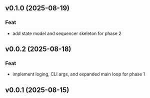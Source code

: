 ## v0.1.0 (2025-08-19)

### Feat

- add state model and sequencer skeleton for phase 2

## v0.0.2 (2025-08-18)

### Feat

- implement loging, CLI args, and expanded main loop for phase 1

## v0.0.1 (2025-08-15)
